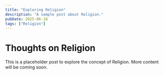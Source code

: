 ```yaml
---
title: "Exploring Religion"
description: "A sample post about Religion."
pubDate: 2025-06-18
tags: ["Religion"]
---
```


# Thoughts on Religion

This is a placeholder post to explore the concept of Religion. More content will be coming soon.
